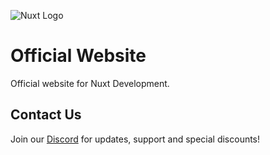 ![Nuxt Logo](https://cdn.dont-ping.me/api/🤖🤘👻👋🙃.png)

# Official Website

Official website for Nuxt Development.

## Contact Us

Join our [Discord](https://discord.gg/ejUSZ5JCKj) for updates, support and special discounts!
